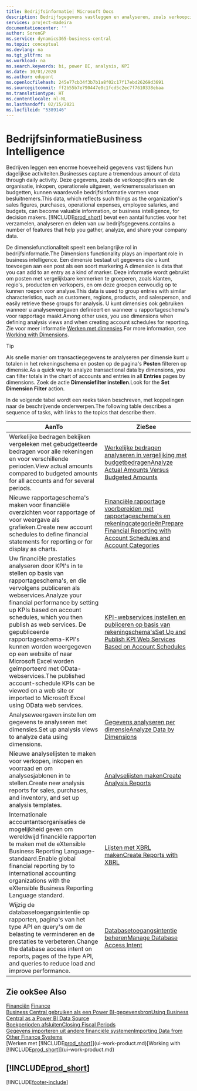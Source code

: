 ```yaml
---
title: Bedrijfsinformatie| Microsoft Docs
description: Bedrijfsgegevens vastleggen en analyseren, zoals verkoopcijfers, inkopen, operationele uitgaven, werknemerssalarissen en budgetten, die waardevolle informatie kunnen zijn voor bedrijfsinformatie of besluitvorming.
services: project-madeira
documentationcenter: ''
author: SorenGP
ms.service: dynamics365-business-central
ms.topic: conceptual
ms.devlang: na
ms.tgt_pltfrm: na
ms.workload: na
ms.search.keywords: bi, power BI, analysis, KPI
ms.date: 10/01/2020
ms.author: edupont
ms.openlocfilehash: 245e77cb34f3b7b1a8f02c17f17ebd26269d3691
ms.sourcegitcommit: ff2b55b7e790447e0c1fcd5c2ec7f7610338ebaa
ms.translationtype: HT
ms.contentlocale: nl-NL
ms.lasthandoff: 02/15/2021
ms.locfileid: "5389146"
---
```

# <a name="business-intelligence"></a><span data-ttu-id="7d32d-103">Bedrijfsinformatie</span><span class="sxs-lookup"><span data-stu-id="7d32d-103">Business Intelligence</span></span>
<span data-ttu-id="7d32d-104">Bedrijven leggen een enorme hoeveelheid gegevens vast tijdens hun dagelijkse activiteiten.</span><span class="sxs-lookup"><span data-stu-id="7d32d-104">Businesses capture a tremendous amount of data through daily activity.</span></span> <span data-ttu-id="7d32d-105">Deze gegevens, zoals de verkoopcijfers van de organisatie, inkopen, operationele uitgaven, werknemerssalarissen en budgetten, kunnen waardevolle bedrijfsinformatie vormen voor besluitnemers.</span><span class="sxs-lookup"><span data-stu-id="7d32d-105">This data, which reflects such things as the organization's sales figures, purchases, operational expenses, employee salaries, and budgets, can become valuable information, or business intelligence, for decision makers.</span></span> [!INCLUDE[prod_short](includes/prod_short.md)] <span data-ttu-id="7d32d-106">bevat een aantal functies voor het verzamelen, analyseren en delen van uw bedrijfsgegevens.</span><span class="sxs-lookup"><span data-stu-id="7d32d-106">contains a number of features that help you gather, analyze, and share your company data.</span></span>

<span data-ttu-id="7d32d-107">De dimensiefunctionaliteit speelt een belangrijke rol in bedrijfsinformatie.</span><span class="sxs-lookup"><span data-stu-id="7d32d-107">The Dimensions functionality plays an important role in business intelligence.</span></span> <span data-ttu-id="7d32d-108">Een dimensie bestaat uit gegevens die u kunt toevoegen aan een post als een soort markering.</span><span class="sxs-lookup"><span data-stu-id="7d32d-108">A dimension is data that you can add to an entry as a kind of marker.</span></span> <span data-ttu-id="7d32d-109">Deze informatie wordt gebruikt om posten met vergelijkbare kenmerken te groeperen, zoals klanten, regio's, producten en verkopers, en om deze groepen eenvoudig op te kunnen roepen voor analyse.</span><span class="sxs-lookup"><span data-stu-id="7d32d-109">This data is used to group entries with similar characteristics, such as customers, regions, products, and salesperson, and easily retrieve these groups for analysis.</span></span> <span data-ttu-id="7d32d-110">U kunt dimensies ook gebruiken wanneer u analyseweergaven definieert en wanneer u rapportageschema's voor rapportage maakt.</span><span class="sxs-lookup"><span data-stu-id="7d32d-110">Among other uses, you use dimensions  when defining analysis views and when creating account schedules for reporting.</span></span> <span data-ttu-id="7d32d-111">Zie voor meer informatie [Werken met dimensies](finance-dimensions.md).</span><span class="sxs-lookup"><span data-stu-id="7d32d-111">For more information, see [Working with Dimensions](finance-dimensions.md).</span></span>

> [!TIP]
> <span data-ttu-id="7d32d-112">Als snelle manier om transactiegegevens te analyseren per dimensie kunt u totalen in het rekeningschema en posten op de pagina's **Posten** filteren op dimensie.</span><span class="sxs-lookup"><span data-stu-id="7d32d-112">As a quick way to analyze transactional data by dimensions, you can filter totals in the chart of accounts and entries in all **Entries** pages by dimensions.</span></span> <span data-ttu-id="7d32d-113">Zoek de actie **Dimensiefilter instellen**.</span><span class="sxs-lookup"><span data-stu-id="7d32d-113">Look for the **Set Dimension Filter** action.</span></span>  

<span data-ttu-id="7d32d-114">In de volgende tabel wordt een reeks taken beschreven, met koppelingen naar de beschrijvende onderwerpen.</span><span class="sxs-lookup"><span data-stu-id="7d32d-114">The following table describes a sequence of tasks, with links to the topics that describe them.</span></span>  

| <span data-ttu-id="7d32d-115">Aan</span><span class="sxs-lookup"><span data-stu-id="7d32d-115">To</span></span> | <span data-ttu-id="7d32d-116">Zie</span><span class="sxs-lookup"><span data-stu-id="7d32d-116">See</span></span> |
| --- | --- |
|<span data-ttu-id="7d32d-117">Werkelijke bedragen bekijken vergeleken met gebudgetteerde bedragen voor alle rekeningen en voor verschillende perioden.</span><span class="sxs-lookup"><span data-stu-id="7d32d-117">View actual amounts compared to budgeted amounts for all accounts and for several periods.</span></span>|[<span data-ttu-id="7d32d-118">Werkelijke bedragen analyseren in vergelijking met budgetbedragen</span><span class="sxs-lookup"><span data-stu-id="7d32d-118">Analyze Actual Amounts Versus Budgeted Amounts</span></span>](bi-how-analyze-actual-versus-budget.md)|
|<span data-ttu-id="7d32d-119">Nieuwe rapportageschema's maken voor financiële overzichten voor rapportage of voor weergave als grafieken.</span><span class="sxs-lookup"><span data-stu-id="7d32d-119">Create new account schedules to define financial statements for reporting or for display as charts.</span></span>|[<span data-ttu-id="7d32d-120">Financiële rapportage voorbereiden met rapportageschema's en rekeningcategorieën</span><span class="sxs-lookup"><span data-stu-id="7d32d-120">Prepare Financial Reporting with Account Schedules and Account Categories</span></span>](bi-how-work-account-schedule.md)|
|<span data-ttu-id="7d32d-121">Uw financiële prestaties analyseren door KPI's in te stellen op basis van rapportageschema's, en die vervolgens publiceren als webservices.</span><span class="sxs-lookup"><span data-stu-id="7d32d-121">Analyze your financial performance by setting up KPIs based on account schedules, which you then publish as web services.</span></span> <span data-ttu-id="7d32d-122">De gepubliceerde rapportageschema-KPI's kunnen worden weergegeven op een website of naar Microsoft Excel worden geïmporteerd met OData-webservices.</span><span class="sxs-lookup"><span data-stu-id="7d32d-122">The published account-schedule KPIs can be viewed on a web site or imported to Microsoft Excel using OData web services.</span></span>|[<span data-ttu-id="7d32d-123">KPI-webservices instellen en publiceren op basis van rekeningschema's</span><span class="sxs-lookup"><span data-stu-id="7d32d-123">Set Up and Publish KPI Web Services Based on Account Schedules</span></span>](bi-how-to-set-up-and-publish-kpi-web-services-based-on-account-schedules.md)|
|<span data-ttu-id="7d32d-124">Analyseweergaven instellen om gegevens te analyseren met dimensies.</span><span class="sxs-lookup"><span data-stu-id="7d32d-124">Set up analysis views to analyze data using dimensions.</span></span>|[<span data-ttu-id="7d32d-125">Gegevens analyseren per dimensie</span><span class="sxs-lookup"><span data-stu-id="7d32d-125">Analyze Data by Dimensions</span></span>](bi-how-analyze-data-dimension.md)|
|<span data-ttu-id="7d32d-126">Nieuwe analyselijsten te maken voor verkopen, inkopen en voorraad en om analysesjablonen in te stellen.</span><span class="sxs-lookup"><span data-stu-id="7d32d-126">Create new analysis reports for sales, purchases, and inventory, and set up analysis templates.</span></span>|[<span data-ttu-id="7d32d-127">Analyselijsten maken</span><span class="sxs-lookup"><span data-stu-id="7d32d-127">Create Analysis Reports</span></span>](bi-how-create-analysis-views-reports.md)|
|<span data-ttu-id="7d32d-128">Internationale accountantsorganisaties de mogelijkheid geven om wereldwijd financiële rapporten te maken met de eXtensible Business Reporting Language-standaard.</span><span class="sxs-lookup"><span data-stu-id="7d32d-128">Enable global financial reporting by to international accounting organizations with the eXtensible Business Reporting Language standard.</span></span>|[<span data-ttu-id="7d32d-129">Lijsten met XBRL maken</span><span class="sxs-lookup"><span data-stu-id="7d32d-129">Create Reports with XBRL</span></span>](bi-create-reports-with-xbrl.md)|
|<span data-ttu-id="7d32d-130">Wijzig de databasetoegangsintentie op rapporten, pagina's van het type API en query's om de belasting te verminderen en de prestaties te verbeteren.</span><span class="sxs-lookup"><span data-stu-id="7d32d-130">Change the database access intent on reports, pages of the type API, and queries to reduce load and improve performance.</span></span>|[<span data-ttu-id="7d32d-131">Databasetoegangsintentie beheren</span><span class="sxs-lookup"><span data-stu-id="7d32d-131">Manage Database Access Intent</span></span>](admin-data-access-intent.md)|

## <a name="see-also"></a><span data-ttu-id="7d32d-132">Zie ook</span><span class="sxs-lookup"><span data-stu-id="7d32d-132">See Also</span></span>
<span data-ttu-id="7d32d-133">[Financiën](finance.md)  </span><span class="sxs-lookup"><span data-stu-id="7d32d-133">[Finance](finance.md)  </span></span>  
[<span data-ttu-id="7d32d-134">Business Central gebruiken als een Power BI-gegevensbron</span><span class="sxs-lookup"><span data-stu-id="7d32d-134">Using Business Central as a Power BI Data Source</span></span>](across-how-use-financials-data-source-powerbi.md)  
[<span data-ttu-id="7d32d-135">Boekperioden afsluiten</span><span class="sxs-lookup"><span data-stu-id="7d32d-135">Closing Fiscal Periods</span></span>](year-close-years-periods.md)  
[<span data-ttu-id="7d32d-136">Gegevens importeren uit andere financiële systemen</span><span class="sxs-lookup"><span data-stu-id="7d32d-136">Importing Data from Other Finance Systems</span></span>](across-import-data-configuration-packages.md)  
<span data-ttu-id="7d32d-137">[Werken met [!INCLUDE[prod_short](includes/prod_short.md)]](ui-work-product.md)</span><span class="sxs-lookup"><span data-stu-id="7d32d-137">[Working with [!INCLUDE[prod_short](includes/prod_short.md)]](ui-work-product.md)</span></span>

## [!INCLUDE[prod_short](includes/free_trial_md.md)]  


[!INCLUDE[footer-include](includes/footer-banner.md)]